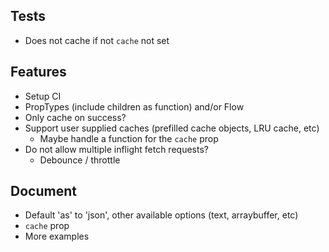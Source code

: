 ## Tests
- Does not cache if not `cache` not set

## Features
- Setup CI
- PropTypes (include children as function) and/or Flow
- Only cache on success?
- Support user supplied caches (prefilled cache objects, LRU cache, etc)
  - Maybe handle a function for the `cache` prop
- Do not allow multiple inflight fetch requests?
  - Debounce / throttle

## Document
- Default 'as' to 'json', other available options (text, arraybuffer, etc)
- `cache` prop
- More examples